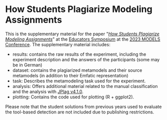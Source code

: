 # How Students Plagiarize Modeling Assignments

This is the supplementary material for the paper "[_How Students Plagiarize Modeling Assignments_](https://doi.org/10.1109/MODELS-C59198.2023.00032)" at the [Educators Symposium](https://conf.researchr.org/track/models-2023/models-2023-educators-symposium#event-overview) at the [2023 MODELS Conference](https://conf.researchr.org/home/models-2023). The supplementary material includes:

* results: contains the raw results of the experiment, including the experiment description and the answers of the participants (some may be in German)
* dataset: contains the plagiarized metamodels and their source metamodels (in addition to their Emfatic representation)
* task: Describes the metamodeling task used for the experiment.
* analysis: Offers additional material related to the manual classification and the analysis with [JPlag v4.1.0](https://github.com/jplag/JPlag/releases/tag/v4.1.0).
* plotting: Contains the code used for plotting (R + ggplot2).

Please note that the student solutions from previous years used to evaluate the tool-based detection are not included due to publishing restrictions.
